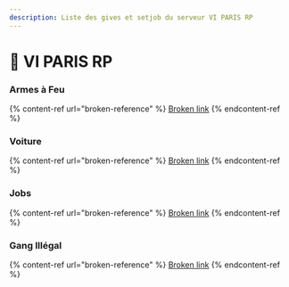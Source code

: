 ```yaml
---
description: Liste des gives et setjob du serveur VI PARIS RP
---
```


# 🗼 VI PARIS RP

### Armes à Feu

{% content-ref url="broken-reference" %}
[Broken link](broken-reference)
{% endcontent-ref %}

### Voiture

{% content-ref url="broken-reference" %}
[Broken link](broken-reference)
{% endcontent-ref %}

### Jobs

{% content-ref url="broken-reference" %}
[Broken link](broken-reference)
{% endcontent-ref %}

### Gang Illégal

{% content-ref url="broken-reference" %}
[Broken link](broken-reference)
{% endcontent-ref %}
